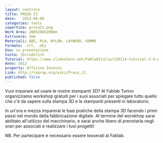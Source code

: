 ```yaml
---
layout: centrale
title: PRUSA I3
date:   2013-06-08
categories: tools
copertina: prusaI3.png
Work Area: 200X200X200mm
Estrusore: 3mm
Materiali: ABS, PLA, NYLON, LAYWOOD, GOMMA
Formato: .stl, .obj
Uso: su prenotazione
Costo: 15crediti/h
Tutorial: https://www.slideshare.net/FablabItalia/130114-tutorial-3-d-printing?related=2
Anno: 2012
property: Officine Innesto
Link: http://reprap.org/wiki/Prusa_i3
published: false
---
```


Vuoi imparare ad usare le nostre stampanti 3D? Al Fablab Torino organizziamo workshop gratuiti per i suoi associati per spiegare tutto quello che c'è da sapere sulla stampa 3D e le stampanti presenti in laboratorio.
<!--more-->
In un'ora e mezza imparerai le basi pratiche della stampa 3D facendo i primi passi nel mondo della fabbricazione digitale. Al termine del worskhop sarai abilitato all'utilizzo del macchinario, e sarai anche libero di prenotarla negli orari per associati e realizzare i tuoi progetti!

NB. Per partecipare è necessario essere tesserati al Fablab.
